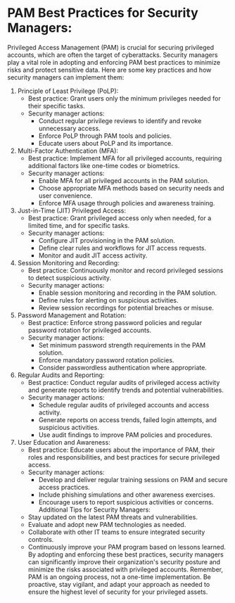 # PAM Best Practices for Security Managers:

Privileged Access Management (PAM) is crucial for securing privileged accounts, which are often the target of cyberattacks. Security managers play a vital role in adopting and enforcing PAM best practices to minimize risks and protect sensitive data. Here are some key practices and how security managers can implement them:

1. Principle of Least Privilege (PoLP):
    - Best practice: Grant users only the minimum privileges needed for their specific tasks.
    - Security manager actions:
        - Conduct regular privilege reviews to identify and revoke unnecessary access.
        - Enforce PoLP through PAM tools and policies.
        - Educate users about PoLP and its importance.
2. Multi-Factor Authentication (MFA):
    - Best practice: Implement MFA for all privileged accounts, requiring additional factors like one-time codes or biometrics.
    - Security manager actions:
        - Enable MFA for all privileged accounts in the PAM solution.
        - Choose appropriate MFA methods based on security needs and user convenience.
        - Enforce MFA usage through policies and awareness training.
3. Just-in-Time (JIT) Privileged Access:
    - Best practice: Grant privileged access only when needed, for a limited time, and for specific tasks.
    - Security manager actions:
        - Configure JIT provisioning in the PAM solution.
        - Define clear rules and workflows for JIT access requests.
        - Monitor and audit JIT access activity.
4. Session Monitoring and Recording:
    - Best practice: Continuously monitor and record privileged sessions to detect suspicious activity.
    - Security manager actions:
        - Enable session monitoring and recording in the PAM solution.
        - Define rules for alerting on suspicious activities.
        - Review session recordings for potential breaches or misuse.
5. Password Management and Rotation:
    - Best practice: Enforce strong password policies and regular password rotation for privileged accounts.
    - Security manager actions:
        - Set minimum password strength requirements in the PAM solution.
        - Enforce mandatory password rotation policies.
        - Consider passwordless authentication where appropriate.
6. Regular Audits and Reporting:
    - Best practice: Conduct regular audits of privileged access activity and generate reports to identify trends and potential vulnerabilities.
    - Security manager actions:
        - Schedule regular audits of privileged accounts and access activity.
        - Generate reports on access trends, failed login attempts, and suspicious activities.
        - Use audit findings to improve PAM policies and procedures.
7. User Education and Awareness:
    - Best practice: Educate users about the importance of PAM, their roles and responsibilities, and best practices for secure privileged access.
    - Security manager actions:
        - Develop and deliver regular training sessions on PAM and secure access practices.
        - Include phishing simulations and other awareness exercises.
        - Encourage users to report suspicious activities or concerns.
Additional Tips for Security Managers:
    - Stay updated on the latest PAM threats and vulnerabilities.
    - Evaluate and adopt new PAM technologies as needed.
    - Collaborate with other IT teams to ensure integrated security controls.
    - Continuously improve your PAM program based on lessons learned.
By adopting and enforcing these best practices, security managers can significantly improve their organization's security posture and minimize the risks associated with privileged accounts. Remember, PAM is an ongoing process, not a one-time implementation. Be proactive, stay vigilant, and adapt your approach as needed to ensure the highest level of security for your privileged assets.
